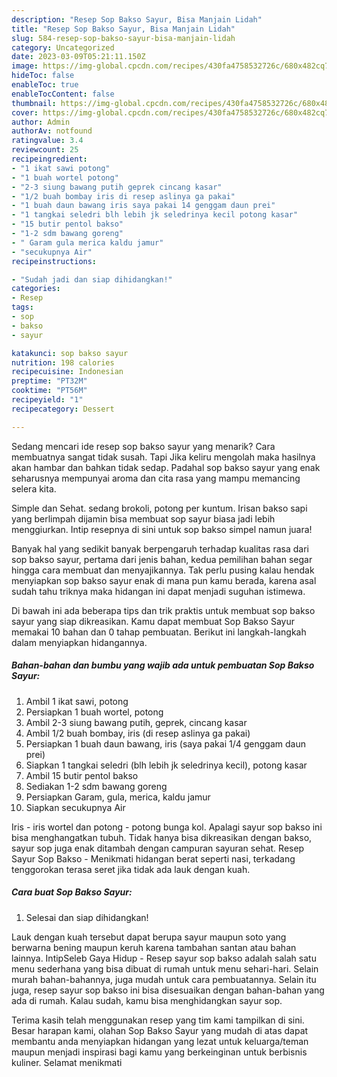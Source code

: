 ```yaml
---
description: "Resep Sop Bakso Sayur, Bisa Manjain Lidah"
title: "Resep Sop Bakso Sayur, Bisa Manjain Lidah"
slug: 584-resep-sop-bakso-sayur-bisa-manjain-lidah
category: Uncategorized
date: 2023-03-09T05:21:11.150Z
image: https://img-global.cpcdn.com/recipes/430fa4758532726c/680x482cq70/sop-bakso-sayur-foto-resep-utama.jpg
hideToc: false
enableToc: true
enableTocContent: false
thumbnail: https://img-global.cpcdn.com/recipes/430fa4758532726c/680x482cq70/sop-bakso-sayur-foto-resep-utama.jpg
cover: https://img-global.cpcdn.com/recipes/430fa4758532726c/680x482cq70/sop-bakso-sayur-foto-resep-utama.jpg
author: Admin
authorAv: notfound
ratingvalue: 3.4
reviewcount: 25
recipeingredient:
- "1 ikat sawi potong"
- "1 buah wortel potong"
- "2-3 siung bawang putih geprek cincang kasar"
- "1/2 buah bombay iris di resep aslinya ga pakai"
- "1 buah daun bawang iris saya pakai 14 genggam daun prei"
- "1 tangkai seledri blh lebih jk seledrinya kecil potong kasar"
- "15 butir pentol bakso"
- "1-2 sdm bawang goreng"
- " Garam gula merica kaldu jamur"
- "secukupnya Air"
recipeinstructions:

- "Sudah jadi dan siap dihidangkan!"
categories:
- Resep
tags:
- sop
- bakso
- sayur

katakunci: sop bakso sayur 
nutrition: 198 calories
recipecuisine: Indonesian
preptime: "PT32M"
cooktime: "PT56M"
recipeyield: "1"
recipecategory: Dessert

---
```



Sedang mencari ide resep sop bakso sayur yang menarik? Cara membuatnya sangat tidak susah. Tapi Jika keliru mengolah maka hasilnya akan hambar dan bahkan tidak sedap. Padahal sop bakso sayur yang enak seharusnya mempunyai aroma dan cita rasa yang mampu memancing selera kita.


Simple dan Sehat. sedang brokoli, potong per kuntum. Irisan bakso sapi yang berlimpah dijamin bisa membuat sop sayur biasa jadi lebih menggiurkan. Intip resepnya di sini untuk sop bakso simpel namun juara!

Banyak hal yang sedikit banyak berpengaruh terhadap kualitas rasa dari sop bakso sayur, pertama dari jenis bahan, kedua pemilihan bahan segar hingga cara membuat dan menyajikannya. Tak perlu pusing kalau hendak menyiapkan sop bakso sayur enak di mana pun kamu berada, karena asal sudah tahu triknya maka hidangan ini dapat menjadi suguhan istimewa.


Di bawah ini ada beberapa tips dan trik praktis untuk membuat sop bakso sayur yang siap dikreasikan. Kamu dapat membuat Sop Bakso Sayur memakai 10 bahan dan 0 tahap pembuatan. Berikut ini langkah-langkah dalam menyiapkan hidangannya.

<!--inarticleads1-->

##### Bahan-bahan dan bumbu yang wajib ada untuk pembuatan Sop Bakso Sayur:

1. Ambil 1 ikat sawi, potong
1. Persiapkan 1 buah wortel, potong
1. Ambil 2-3 siung bawang putih, geprek, cincang kasar
1. Ambil 1/2 buah bombay, iris (di resep aslinya ga pakai)
1. Persiapkan 1 buah daun bawang, iris (saya pakai 1/4 genggam daun prei)
1. Siapkan 1 tangkai seledri (blh lebih jk seledrinya kecil), potong kasar
1. Ambil 15 butir pentol bakso
1. Sediakan 1-2 sdm bawang goreng
1. Persiapkan  Garam, gula, merica, kaldu jamur
1. Siapkan secukupnya Air


Iris - iris wortel dan potong - potong bunga kol. Apalagi sayur sop bakso ini bisa menghangatkan tubuh. Tidak hanya bisa dikreasikan dengan bakso, sayur sop juga enak ditambah dengan campuran sayuran sehat. Resep Sayur Sop Bakso - Menikmati hidangan berat seperti nasi, terkadang tenggorokan terasa seret jika tidak ada lauk dengan kuah. 

<!--inarticleads2-->

##### Cara buat Sop Bakso Sayur:


1. Selesai dan siap dihidangkan!

Lauk dengan kuah tersebut dapat berupa sayur maupun soto yang berwarna bening maupun keruh karena tambahan santan atau bahan lainnya. IntipSeleb Gaya Hidup - Resep sayur sop bakso adalah salah satu menu sederhana yang bisa dibuat di rumah untuk menu sehari-hari. Selain murah bahan-bahannya, juga mudah untuk cara pembuatannya. Selain itu juga, resep sayur sop bakso ini bisa disesuaikan dengan bahan-bahan yang ada di rumah. Kalau sudah, kamu bisa menghidangkan sayur sop. 

Terima kasih telah menggunakan resep yang tim kami tampilkan di sini. Besar harapan kami, olahan Sop Bakso Sayur yang mudah di atas dapat membantu anda menyiapkan hidangan yang lezat untuk keluarga/teman maupun menjadi inspirasi bagi kamu yang berkeinginan untuk berbisnis kuliner. Selamat menikmati
